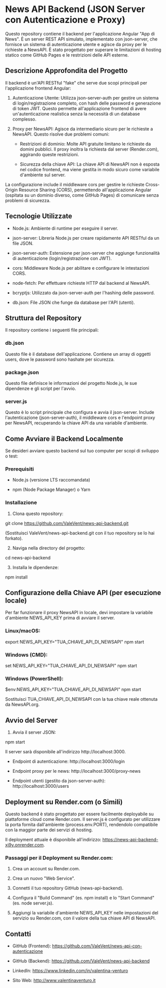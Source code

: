# News API Backend (JSON Server con Autenticazione e Proxy)
Questo repository contiene il backend per l'applicazione Angular "App di News". È un server REST API simulato, implementato con json-server, che fornisce un sistema di autenticazione utente e agisce da proxy per le richieste a NewsAPI. È stato progettato per superare le limitazioni di hosting statico come GitHub Pages e le restrizioni delle API esterne.

## Descrizione Approfondita del Progetto
Il backend è un'API RESTful "fake" che serve due scopi principali per l'applicazione frontend Angular:

1.  Autenticazione Utente: Utilizza json-server-auth per gestire un sistema di login/registrazione completo, con hash delle password e generazione di token JWT. Questo permette all'applicazione frontend di avere un'autenticazione realistica senza la necessità di un database complesso.

2.  Proxy per NewsAPI: Agisce da intermediario sicuro per le richieste a NewsAPI. Questo risolve due problemi comuni:

    - Restrizioni di dominio: Molte API gratuite limitano le richieste da domini pubblici. Il proxy inoltra la richiesta dal server (Render.com), aggirando queste restrizioni.

    - Sicurezza della chiave API: La chiave API di NewsAPI non è esposta nel codice frontend, ma viene gestita in modo sicuro come variabile d'ambiente sul server.

La configurazione include il middleware cors per gestire le richieste Cross-Origin Resource Sharing (CORS), permettendo all'applicazione Angular (ospitata su un dominio diverso, come GitHub Pages) di comunicare senza problemi di sicurezza.

## Tecnologie Utilizzate
- Node.js: Ambiente di runtime per eseguire il server.

- json-server: Libreria Node.js per creare rapidamente API RESTful da un file JSON.

- json-server-auth: Estensione per json-server che aggiunge funzionalità di autenticazione (login/registrazione con JWT).

- cors: Middleware Node.js per abilitare e configurare le intestazioni CORS.

- node-fetch: Per effettuare richieste HTTP dal backend al NewsAPI.

- bcryptjs: Utilizzato da json-server-auth per l'hashing delle password.

- db.json: File JSON che funge da database per l'API (utenti).

## Struttura del Repository
Il repository contiene i seguenti file principali:

### db.json
Questo file è il database dell'applicazione. Contiene un array di oggetti users, dove le password sono hashate per sicurezza.


### package.json
Questo file definisce le informazioni del progetto Node.js, le sue dipendenze e gli script per l'avvio.


### server.js
Questo è lo script principale che configura e avvia il json-server. Include l'autenticazione (json-server-auth), il middleware cors e l'endpoint proxy per NewsAPI, recuperando la chiave API da una variabile d'ambiente.


## Come Avviare il Backend Localmente
Se desideri avviare questo backend sul tuo computer per scopi di sviluppo o test:

### Prerequisiti
- Node.js (versione LTS raccomandata)

- npm (Node Package Manager) o Yarn

### Installazione
1. Clona questo repository:

git clone https://github.com/ValeVent/news-api-backend.git

(Sostituisci ValeVent/news-api-backend.git con il tuo repository se lo hai forkato).

2. Naviga nella directory del progetto:

cd news-api-backend

3. Installa le dipendenze:

npm install

## Configurazione della Chiave API (per esecuzione locale)
Per far funzionare il proxy NewsAPI in locale, devi impostare la variabile d'ambiente NEWS_API_KEY prima di avviare il server.

### Linux/macOS:

export NEWS_API_KEY="TUA_CHIAVE_API_DI_NEWSAPI"
npm start

### Windows (CMD):

set NEWS_API_KEY="TUA_CHIAVE_API_DI_NEWSAPI"
npm start

### Windows (PowerShell):

$env:NEWS_API_KEY="TUA_CHIAVE_API_DI_NEWSAPI"
npm start

Sostituisci TUA_CHIAVE_API_DI_NEWSAPI con la tua chiave reale ottenuta da NewsAPI.org.

## Avvio del Server
1. Avvia il server JSON:

npm start

Il server sarà disponibile all'indirizzo http://localhost:3000.

- Endpoint di autenticazione: http://localhost:3000/login

- Endpoint proxy per le news: http://localhost:3000/proxy-news

- Endpoint utenti (gestito da json-server-auth): http://localhost:3000/users

## Deployment su Render.com (o Simili)
Questo backend è stato progettato per essere facilmente deployabile su piattaforme cloud come Render.com. Il server.js è configurato per utilizzare la porta fornita dall'ambiente (process.env.PORT), rendendolo compatibile con la maggior parte dei servizi di hosting.

Il deployment attuale è disponibile all'indirizzo: https://news-api-backend-xj9y.onrender.com.

### Passaggi per il Deployment su Render.com:

1. Crea un account su Render.com.

2. Crea un nuovo "Web Service".

3. Connetti il tuo repository GitHub (news-api-backend).

4. Configura il "Build Command" (es. npm install) e lo "Start Command" (es. node server.js).

5. Aggiungi la variabile d'ambiente NEWS_API_KEY nelle impostazioni del servizio su Render.com, con il valore della tua chiave API di NewsAPI.

## Contatti
- GitHub (Frontend): https://github.com/ValeVent/news-api-con-autenticazione

- GitHub (Backend): https://github.com/ValeVent/news-api-backend

- LinkedIn: https://www.linkedin.com/in/valentina-venturo

- Sito Web: http://www.valentinaventuro.it
